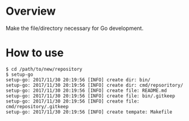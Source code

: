 # Overview
Make the file/directory necessary for Go development.

# How to use
```
$ cd /path/to/new/repository
$ setup-go
setup-go: 2017/11/30 20:19:56 [INFO] create dir: bin/
setup-go: 2017/11/30 20:19:56 [INFO] create dir: cmd/repsoritory/
setup-go: 2017/11/30 20:19:56 [INFO] create file: README.md
setup-go: 2017/11/30 20:19:56 [INFO] create file: bin/.gitkeep
setup-go: 2017/11/30 20:19:56 [INFO] create file: cmd/repository/.gitkeep
setup-go: 2017/11/30 20:19:56 [INFO] create tempate: Makefile
```
